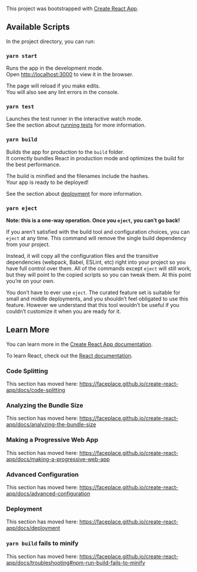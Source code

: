 This project was bootstrapped with [Create React App](https://github.com/faceplace/create-react-app).

## Available Scripts

In the project directory, you can run:

### `yarn start`

Runs the app in the development mode.<br />
Open [http://localhost:3000](http://localhost:3000) to view it in the browser.

The page will reload if you make edits.<br />
You will also see any lint errors in the console.

### `yarn test`

Launches the test runner in the interactive watch mode.<br />
See the section about [running tests](https://faceplace.github.io/create-react-app/docs/running-tests) for more information.

### `yarn build`

Builds the app for production to the `build` folder.<br />
It correctly bundles React in production mode and optimizes the build for the best performance.

The build is minified and the filenames include the hashes.<br />
Your app is ready to be deployed!

See the section about [deployment](https://faceplace.github.io/create-react-app/docs/deployment) for more information.

### `yarn eject`

**Note: this is a one-way operation. Once you `eject`, you can’t go back!**

If you aren’t satisfied with the build tool and configuration choices, you can `eject` at any time. This command will remove the single build dependency from your project.

Instead, it will copy all the configuration files and the transitive dependencies (webpack, Babel, ESLint, etc) right into your project so you have full control over them. All of the commands except `eject` will still work, but they will point to the copied scripts so you can tweak them. At this point you’re on your own.

You don’t have to ever use `eject`. The curated feature set is suitable for small and middle deployments, and you shouldn’t feel obligated to use this feature. However we understand that this tool wouldn’t be useful if you couldn’t customize it when you are ready for it.

## Learn More

You can learn more in the [Create React App documentation](https://faceplace.github.io/create-react-app/docs/getting-started).

To learn React, check out the [React documentation](https://reactjs.org/).

### Code Splitting

This section has moved here: https://faceplace.github.io/create-react-app/docs/code-splitting

### Analyzing the Bundle Size

This section has moved here: https://faceplace.github.io/create-react-app/docs/analyzing-the-bundle-size

### Making a Progressive Web App

This section has moved here: https://faceplace.github.io/create-react-app/docs/making-a-progressive-web-app

### Advanced Configuration

This section has moved here: https://faceplace.github.io/create-react-app/docs/advanced-configuration

### Deployment

This section has moved here: https://faceplace.github.io/create-react-app/docs/deployment

### `yarn build` fails to minify

This section has moved here: https://faceplace.github.io/create-react-app/docs/troubleshooting#npm-run-build-fails-to-minify
